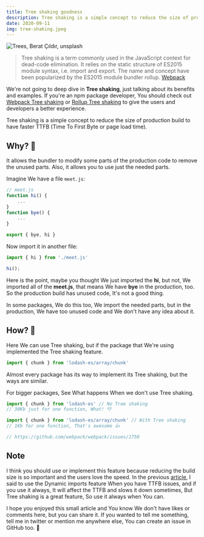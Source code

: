 ```yaml
---
title: Tree shaking goodness
description: Tree shaking is a simple concept to reduce the size of production build to have faster TTFB (Time To First Byte or page load time)...
date: 2020-09-11
img: tree-shaking.jpeg
---
```


![Trees, Berat Çıldır, unsplash](tree-shaking.jpeg)

> Tree shaking is a term commonly used in the JavaScript context for dead-code elimination. It relies on the static structure of ES2015 module syntax, i.e. import and export. The name and concept have been popularized by the ES2015 module bundler rollup. [Webpack](https://webpack.js.org/guides/tree-shaking/)

We're not going to deep dive in **Tree shaking**, just talking about its benefits and examples. If you're an npm package developer, You should check out [Webpack Tree shaking](https://webpack.js.org/guides/tree-shaking/) or [Rollup Tree shaking](https://rollupjs.org/guide/en/#tree-shaking) to give the users and developers a better experience.

Tree shaking is a simple concept to reduce the size of production build to have faster TTFB (Time To First Byte or page load time).

## Why? 🤔
It allows the bundler to modify some parts of the production code to remove the unused parts. Also, it allows you to use just the needed parts.

Imagine We have a file ```meet.js```: 
```js
// meet.js
function hi() {
    ...
}
function bye() {
    ...
}

export { bye, hi }
```
Now import it in another file: 
```js
import { hi } from './meet.js'

hi();
```
Here is the point, maybe you thought We just imported the **hi**, but not, We imported all of the **meet.js**, that means We have **bye** in the production, too. So the production build has unused code, It's not a good thing.

In some packages, We do this too, We import the needed parts, but in the production, We have too unused code and We don't have any idea about it. 

## How? 😬

Here We can use Tree shaking, but if the package that We're using implemented the Tree shaking feature.
```js
import { chunk } from 'lodash-es/array/chunk'
```
Almost every package has its way to implement its Tree shaking, but the ways are similar.

For bigger packages, See What happens When we don't use Tree shaking. 
```js 
import { chunk } from 'lodash-es' // No Tree shaking
// 30Kb just for one function, What! 👎

import { chunk } from 'lodash-es/array/chunk' // With Tree shaking
// 1Kb for one function, That's awesome 👍

// https://github.com/webpack/webpack/issues/1750
```

## Note
I think you should use or implement this feature because reducing the build size is so important and the users love the speed. In the previous [article](/post/Next-Dynamic-imports), I said to use the Dynamic imports feature When you have TTFB issues, and if you use it always, It will affect the TTFB and slows it down sometimes, But Tree shaking is a great feature, So use it always when You can.

I hope you enjoyed this small article and You know We don't have likes or comments here, but you can share it. If you wanted to tell me something, tell me in twitter or mention me anywhere else, You can create an issue in GitHub too. 🐞